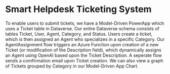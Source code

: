 # Smart Helpdesk Ticketing System

To enable users to submit tickets, we have a Model-Driven PowerApp which uses a Ticket table in Dataverse. Our entire Dataverse
schema consists of tables Ticket, User, Agent, Category, and Status. Users create a ticket, which is then assigned an Agent who specializes in a specific Category. Our AgentAssignment flow triggers an Azure Function upon creation of a new Ticket (or modification of the Description field), which dynamically assigns an Agent using OpenAI based upon the Ticket Description. A seperate flow sends a comfirmation email upon Ticket creation. We can also view a graph of Tickets grouped by Category in our Model-Driven App Chart.
